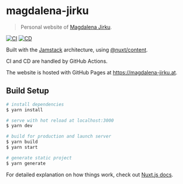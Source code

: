 # magdalena-jirku

> Personal website of [Magdalena Jirku](https://github.com/Keshyx).

[![CI](https://github.com/DerYeger/magdalena-jirku/actions/workflows/ci.yml/badge.svg?event=push)](https://github.com/DerYeger/magdalena-jirku/actions/workflows/ci.yml)
[![CD](https://github.com/DerYeger/magdalena-jirku/actions/workflows/cd.yml/badge.svg)](https://github.com/DerYeger/magdalena-jirku/actions/workflows/cd.yml)

Built with the [Jamstack](https://jamstack.org/) architecture, using [@nuxt/content](https://content.nuxtjs.org/).

CI and CD are handled by GitHub Actions.

The website is hosted with GitHub Pages at https://magdalena-jirku.at.

## Build Setup

```bash
# install dependencies
$ yarn install

# serve with hot reload at localhost:3000
$ yarn dev

# build for production and launch server
$ yarn build
$ yarn start

# generate static project
$ yarn generate
```

For detailed explanation on how things work, check out [Nuxt.js docs](https://nuxtjs.org).
